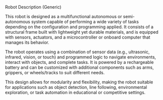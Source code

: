 Robot Description (Generic)

This robot is designed as a multifunctional autonomous or semi-autonomous system capable of performing a wide variety of tasks depending on the configuration and programming applied. It consists of a structural frame built with lightweight yet durable materials, and is equipped with sensors, actuators, and a microcontroller or onboard computer that manages its behavior.

The robot operates using a combination of sensor data (e.g., ultrasonic, infrared, vision, or touch) and programmed logic to navigate environments, interact with objects, and complete tasks. It is powered by a rechargeable battery and can be customized with additional components such as arms, grippers, or wheels/tracks to suit different needs.

This design allows for modularity and flexibility, making the robot suitable for applications such as object detection, line following, environmental exploration, or task automation in educational or competitive settings.
